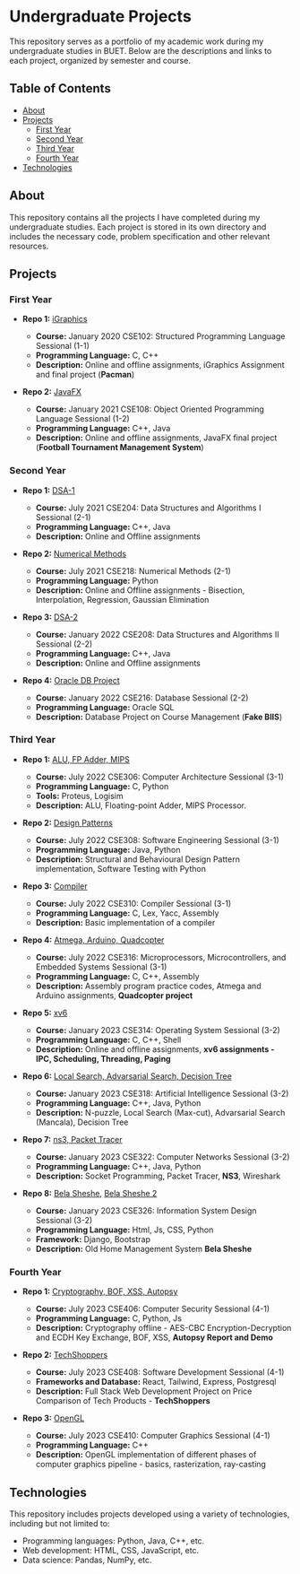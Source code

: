 # Undergraduate Projects

This repository serves as a portfolio of my academic work during my undergraduate studies in BUET. Below are the descriptions and links to each project, organized by semester and course.

## Table of Contents
- [About](#about)
- [Projects](#projects)
  - [First Year](#first-year)
  - [Second Year](#second-year)
  - [Third Year](#third-year)
  - [Fourth Year](#fourth-year)
- [Technologies](#technologies)

## About
This repository contains all the projects I have completed during my undergraduate studies. Each project is stored in its own directory and includes the necessary code, problem specification and other relevant resources.

## Projects

### First Year
- **Repo 1:** [iGraphics](https://github.com/sheikhDipta003/CSE-102-BUET)
  - **Course:** January 2020 CSE102: Structured Programming Language Sessional (1-1)
  - **Programming Language:** C, C++
  - **Description:** Online and offline assignments, iGraphics Assignment and final project (**Pacman**)

- **Repo 2:** [JavaFX](https://github.com/sheikhDipta003/CSE-108-BUET)
  - **Course:** January 2021 CSE108: Object Oriented Programming Language Sessional (1-2)
  - **Programming Language:** C++, Java
  - **Description:** Online and offline assignments, JavaFX final project (**Football Tournament Management System**)

### Second Year
- **Repo 1:** [DSA-1](https://github.com/sheikhDipta003/CSE-204-BUET)
  - **Course:** July 2021 CSE204: Data Structures and Algorithms I Sessional (2-1)
  - **Programming Language:** C++, Java
  - **Description:** Online and Offline assignments

- **Repo 2:** [Numerical Methods](https://github.com/sheikhDipta003/CSE-218-BUET)
  - **Course:** July 2021 CSE218: Numerical Methods (2-1)
  - **Programming Language:** Python
  - **Description:** Online and Offline assignments - Bisection, Interpolation, Regression, Gaussian Elimination

- **Repo 3:** [DSA-2](https://github.com/sheikhDipta003/CSE-208-BUET)
  - **Course:** January 2022 CSE208: Data Structures and Algorithms II Sessional (2-2)
  - **Programming Language:** C++, Java
  - **Description:** Online and Offline assignments

- **Repo 4:** [Oracle DB Project](https://github.com/sheikhDipta003/CSE-216-BUET)
  - **Course:** January 2022 CSE216: Database Sessional (2-2)
  - **Programming Language:** Oracle SQL
  - **Description:** Database Project on Course Management (**Fake BIIS**)

### Third Year
- **Repo 1:** [ALU, FP Adder, MIPS](https://github.com/sheikhDipta003/CSE-306-BUET)
  - **Course:** July 2022 CSE306: Computer Architecture Sessional (3-1)
  - **Programming Language:** C, Python
  - **Tools:** Proteus, Logisim
  - **Description:** ALU, Floating-point Adder, MIPS Processor.

- **Repo 2:** [Design Patterns](https://github.com/sheikhDipta003/CSE-308-BUET)
  - **Course:** July 2022 CSE308: Software Engineering Sessional (3-1)
  - **Programming Language:** Java, Python
  - **Description:** Structural and Behavioural Design Pattern implementation, Software Testing with Python

- **Repo 3:** [Compiler](https://github.com/sheikhDipta003/CSE-310-BUET)
  - **Course:** July 2022 CSE310: Compiler Sessional (3-1)
  - **Programming Language:** C, Lex, Yacc, Assembly
  - **Description:** Basic implementation of a compiler

- **Repo 4:** [Atmega, Arduino, Quadcopter](https://github.com/sheikhDipta003/CSE-316-BUET)
  - **Course:** July 2022 CSE316: Microprocessors, Microcontrollers, and Embedded Systems Sessional (3-1)
  - **Programming Language:** C, C++, Assembly
  - **Description:** Assembly program practice codes, Atmega and Arduino assignments, **Quadcopter project**

- **Repo 5:** [xv6](https://github.com/sheikhDipta003/CSE314-BUET)
  - **Course:** January 2023 CSE314: Operating System Sessional (3-2)
  - **Programming Language:** C, C++, Shell
  - **Description:** Online and offline assignments, **xv6 assignments - IPC, Scheduling, Threading, Paging**

- **Repo 6:** [Local Search, Advarsarial Search, Decision Tree](https://github.com/sheikhDipta003/CSE314-BUET)
  - **Course:** January 2023 CSE318: Artificial Intelligence Sessional (3-2)
  - **Programming Language:** C++, Java, Python
  - **Description:** N-puzzle, Local Search (Max-cut), Advarsarial Search (Mancala), Decision Tree

- **Repo 7:** [ns3, Packet Tracer](https://github.com/sheikhDipta003/CSE-322-BUET)
  - **Course:** January 2023 CSE322: Computer Networks Sessional (3-2)
  - **Programming Language:** C++, Java, Python
  - **Description:** Socket Programming, Packet Tracer, **NS3**, Wireshark

- **Repo 8:** [Bela Sheshe](https://github.com/sheikhDipta003/Bela-Sheshe), [Bela Sheshe 2](https://github.com/sheikhDipta003/ISD-group02-Belasheshe)
  - **Course:** January 2023 CSE326: Information System Design Sessional (3-2)
  - **Programming Language:** Html, Js, CSS, Python
  - **Framework:**  Django, Bootstrap
  - **Description:** Old Home Management System **Bela Sheshe**

### Fourth Year
- **Repo 1:** [Cryptography, BOF, XSS, Autopsy](https://github.com/sheikhDipta003/CSE-406-Computer-Security)
  - **Course:** July 2023 CSE406: Computer Security Sessional (4-1)
  - **Programming Language:** C, Python, Js
  - **Description:** Cryptography offline - AES-CBC Encryption-Decryption and ECDH Key Exchange, BOF, XSS, **Autopsy Report and Demo**

- **Repo 2:** [TechShoppers](https://github.com/sheikhDipta003/CSE408-BUET-Software-Development)
  - **Course:** July 2023 CSE408: Software Development Sessional (4-1)
  - **Frameworks and Database:** React, Tailwind, Express, Postgresql
  - **Description:** Full Stack Web Development Project on Price Comparison of Tech Products - **TechShoppers**

- **Repo 3:** [OpenGL](https://github.com/sheikhDipta003/CSE-410-Computer-Graphics)
  - **Course:** July 2023 CSE410: Computer Graphics Sessional (4-1)
  - **Programming Language:** C++
  - **Description:** OpenGL implementation of different phases of computer graphics pipeline - basics, rasterization, ray-casting

## Technologies
This repository includes projects developed using a variety of technologies, including but not limited to:
- Programming languages: Python, Java, C++, etc.
- Web development: HTML, CSS, JavaScript, etc.
- Data science: Pandas, NumPy, etc.

